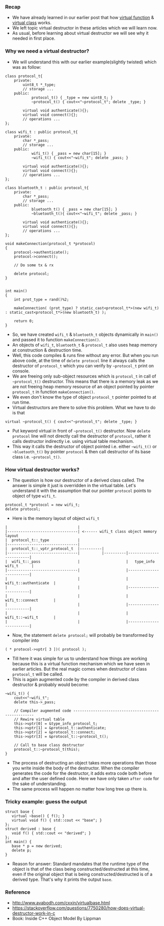 ### Recap
- We have already learned in our earlier post that how [virtual function]() & [virtual class]() works.
- We left topic virtual destructor in these articles which we will learn now.
- As usual, before learning about virtual destructor we will see why it needed in first place.
### Why we need a virtual destructor?
- We will understand this with our earlier example(slightly twisted) which was as follow:
```
class protocol_t{
	private:
		uint8_t *_type;
		// storage ...
	public:
    		protocol_t() { _type = new uint8_t; }
    		~protocol_t() { cout<<"~protocol_t"; delete _type; }

		virtual void authenticate(){};
		virtual void connect(){};
		// operations ...
};

class wifi_t : public protocol_t{
	private:
		char *_pass;
		// storage ...
	public:
    		wifi_t() { _pass = new char[15]; }
    		~wifi_t() { cout<<"~wifi_t"; delete _pass; }

		virtual void authenticate(){};
		virtual void connect(){};
		// operations ...
};

class bluetooth_t : public protocol_t{
	private:
		char *_pass;
		// storage ...
	public:
    		bluetooth_t() { _pass = new char[15]; }
    		~bluetooth_t(){ cout<<"~wifi_t"; delete _pass; }

		virtual void authenticate(){};
		virtual void connect(){};
		// operations ...
};

void makeConnection(protocol_t *protocol)
{
	protocol->authenticate();
	protocol->connect();
  
  	// Do some tx & rx
  
  	delete protocol;
}	


int main()
{
	int prot_type = rand()%2;
  
	makeConnection( (prot_type) ? static_cast<protocol_t*>(new wifi_t) : static_cast<protocol_t*>(new bluetooth_t) );	

	return 0;
}
```
- So, we have created `wifi_t` & `bluetooth_t` objects dynamically in `main()` and passed it to function `makeConnection()`.
- An objects of `wifi_t`, `bluetooth_t` & `protocol_t` also uses heap memory at construction & destruction time.
- Well, this code compiles & runs fine without any error. But when you run above code, at the time of `delete protocol` line it always calls the destructor of `protocol_t` which you can verify by `~protocol_t` print on console.
- We are freeing only sub-object resources which is `protocol_t` in call of `~protocol_t()` destructor. This means that there is a memory leak as we are not freeing heap memory resource of an object pointed by pointer `protocol_t` in function `makeConnection()`.
- We even don't know the type of object `protocol_t` pointer pointed to at run time.
- Virtual destructors are there to solve this problem. What we have to do is that
```
virtual ~protocol_t() { cout<<"~protocol_t"; delete _type; }
```
- Put keyword virtual in front of `~protocol_t()` destructor. Now `delete protocol` line will not directly call the destructor of `protocol`, rather it calls destructor indirectly i.e. using virtual table mechanism.
- This way it calls the destructor of object pointed i.e. either `~wifi_t()` or `~bluetooth_t()` by pointer `protocol` & then call destructor of its base class i.e. `~protocol_t()`.

### How virtual destructor works?

- The question is how our destructor of a derived class called. The answer is simple it just is overridden in the virtual table. Let's understand it with the assumption that our pointer `protocol` points to object of type `wifi_t`.
```
protocol_t *protocol = new wifi_t;
delete protocol;
```
- Here is the memory layout of object `wifi_t`
```
|                                |          
|--------------------------------| <------ wifi_t class object memory layout
|  protocol_t::_type             |          
|--------------------------------|          
|  protocol_t::_vptr_protocol_t  |----------|
|--------------------------------|          |----------|-------------------------|
|  wifi_t::_pass                 |                     |   type_info wifi_t      |
|--------------------------------|                     |-------------------------|
|                                |                     |   wifi_t::authenticate  |
|                                |                     |-------------------------|
|                                |                     |   wifi_t::connect       |
|                                |                     |-------------------------|
|                                |                     |   wifi_t::~wifi_t       |
|                                |                     |-------------------------|
```
- Now, the statement `delete protocol;` will probably be transformed by compiler into
```
( * protocol->vptr[ 3 ])( protocol ); 
```
- Till here it was simple for us to understand how things are working because this is a virtual function mechanism which we have seen in earlier articles. But the real magic comes when destructor of class `protocol_t` will be called.
- This is again augmented code by the compiler in derived class destructor & probably would become:
```
~wifi_t() { 
	cout<<"~wifi_t"; 
	delete this->_pass;
	
	// Compiler augmented code ----------------------------------------------------
	// Rewire virtual table
	this->vptr[0] = &type_info_protocol_t;
	this->vptr[1] = &protocol_t::authenticate;
	this->vptr[2] = &protocol_t::connect;
	this->vptr[3] = &protocol_t::~protocol_t();
	
	// Call to base class destructor
	protocol_t::~protocol_t(this); 
}
```
- The process of destructing an object takes more operations than those you write inside the body of the destructor. When the compiler generates the code for the destructor, it adds extra code both before and after the user defined code. Here we have only taken `after code` for the sake of understanding.
- The same process will happen no matter how long tree up there is.

### Tricky example: guess the output
```
struct base {
   virtual ~base() { f(); }
   virtual void f() { std::cout << "base"; }
};
struct derived : base {
   void f() { std::cout << "derived"; }
};
int main() {
   base * p = new derived;
   delete p;
}
```
- Reason for answer: Standard mandates that the runtime type of the object is that of the class being constructed/destructed at this time, even if the original object that is being constructed/destructed is of a derived type. That's why it prints the output `base`.

### Reference 
- http://www.avabodh.com/cxxin/virtualbase.html
- https://stackoverflow.com/questions/7750280/how-does-virtual-destructor-work-in-c
- Book: Inside C++ Object Model By Lippman

